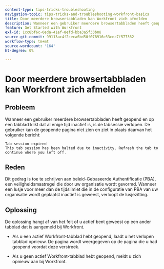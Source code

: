 ```yaml
---
content-type: tips-tricks-troubleshooting
navigation-topic: tips-tricks-and-troubleshooting-workfront-basics
title: Door meerdere browsertabbladen kan Workfront zich afmelden
description: Wanneer een gebruiker meerdere browsertabbladen heeft geopend, kan Workfront zich automatisch afmelden.
feature: Get Started with Workfront
exl-id: 1cc8bf6c-0eda-41ef-8efd-bba3a5f33b08
source-git-commit: 99113ac4f2ceca6bd50f078916e33cec7f577362
workflow-type: tm+mt
source-wordcount: '164'
ht-degree: 0%

---
```


# Door meerdere browsertabbladen kan Workfront zich afmelden

## Probleem

Wanneer een gebruiker meerdere browsertabbladen heeft geopend en op een tabblad klikt dat al enige tijd inactief is, is de tabsessie verlopen. De gebruiker kan de geopende pagina niet zien en ziet in plaats daarvan het volgende bericht:

```
Tab session expired
This tab session has been halted due to inactivity. Refresh the tab to continue where you left off.
```

## Reden

Dit gedrag is toe te schrijven aan beleid-Gebaseerde Authentificatie (PBA), een veiligheidsmaatregel die door uw organisatie wordt gevormd. Wanneer een lusje voor meer dan de tijdslimiet die in de configuratie van PBA van uw organisatie wordt geplaatst inactief is geweest, verloopt de lusjezitting.

## Oplossing

De oplossing hangt af van het feit of u actief bent geweest op een ander tabblad dat is aangemeld bij Workfront.

* Als u een actief Workfront-tabblad hebt geopend, laadt u het verlopen tabblad opnieuw. De pagina wordt weergegeven op de pagina die u had geopend voordat deze verstreek.

* Als u geen actief Workfront-tabblad hebt geopend, meldt u zich opnieuw aan bij Workfront.

